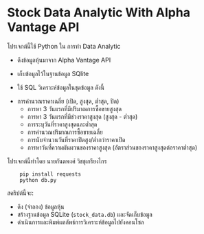 # Stock Data Analytic With Alpha Vantage API

โปรเจกต์นี้ใช้ Python ใน การทำ Data Analytic

- ดีงข้อมูลหุ้นมาจาก Alpha Vantage API

- เก็บข้อมูลไว้ในฐานข้อมูล SQlite

- ใช้ SQL วิเคราะห์ข้อมูลในชุดข้อมูล ดังนี้
* การคำนวณราคาเฉลี่ย (เปิด, สูงสุด, ต่ำสุด, ปิด)
    * การหา 3 วันแรกที่มีปริมาณการซื้อขายสูงสุด
    * การหา 3 วันแรกที่มีช่วงราคาสูงสุด (สูงสุด - ต่ำสุด)
    * การระบุวันที่ราคาสูงสุดและต่ำสุด
    * การคำนวณปริมาณการซื้อขายเฉลี่ย
    * การนับจำนวนวันที่ราคาปิดสูง/ต่ำกว่าราคาเปิด
    * การหาวันที่ความผันผวนของราคาสูงสุด (อัตราส่วนของราคาสูงสุดต่อราคาต่ำสุด)

โปรเจกต์นี้ทำโดย นายกันตพงศ์ วิชชุเกรียงไกร

```
    pip install requests
    python db.py
```

สคริปต์นี้จะ:
* ดึง (จำลอง) ข้อมูลหุ้น
* สร้างฐานข้อมูล SQLite (`stock_data.db`) และจัดเก็บข้อมูล
* ดำเนินการและพิมพ์ผลลัพธ์การวิเคราะห์ข้อมูลไปยังคอนโซล
